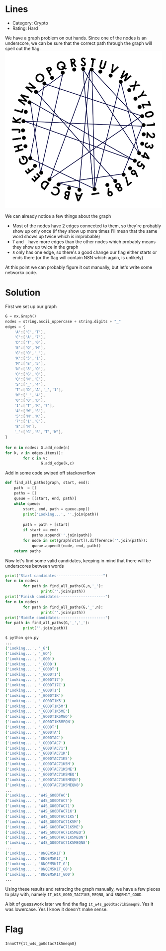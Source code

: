 # Lines

- Category: Crypto
- Rating: Hard

We have a graph problem on out hands. Since one of the nodes is an underscore, we can be sure that the correct path through the graph will spell out the flag.
![lines](lines.png)

We can already notice a few things about the graph

- Most of the nodes have 2 edges connected to them, so they're probably show up only once (if they show up more times I'll mean that the same word shows up twice which is improbable)
- `T` and `_` have more edges than the other nodes which probably means they show up twice in the graph
- `8` only has one edge, so there's a good change our flag either starts or ends there (or the flag will contain N8N which again, is unlikely)

At this point we can probably figure it out manually, but let's write some networkx code.

# Solution

First we set up our graph
```python
G = nx.Graph()
nodes = string.ascii_uppercase + string.digits + "_"
edges = {
    'A':['C','T'],
    'C':['A','7'],
    'D':['T','0'],
    'E':['Q','M'],
    'G':['O','_'],
    'K':['5','1'],
    'M':['E','5'],
    'N':['8','Q'],
    'O':['G','0'],
    'Q':['N','E'],
    'S':['_','4'],
    'T':['D','A','_','1'],
    'W':['_','4'],
    '0':['O','D'],
    '1':['T','K','7'],
    '4':['W','S'],
    '5':['M','K'],
    '7':['1','C'],
    '8':['N'],
    '_':['G','S','T','W'],
}

for n in nodes: G.add_node(n)
for k, v in edges.items():
        for c in v:
                G.add_edge(k,c)
```
Add in some code swiped off stackoverflow
```python
def find_all_paths(graph, start, end):
    path  = []
    paths = []
    queue = [(start, end, path)]
    while queue:
        start, end, path = queue.pop()
        print('Looking...', ''.join(path))

        path = path + [start]
        if start == end:
            paths.append(''.join(path))
        for node in set(graph[start]).difference(''.join(path)):
            queue.append((node, end, path))
    return paths
```
Now let's find some valid candidates, keeping in mind that there will be underscores between words

```python
print("Start candidates---------------------")
for n in nodes:
        for path in find_all_paths(G,n,'_'):
                print(''.join(path))
print("Finish candidates---------------------")
for n in nodes:
        for path in find_all_paths(G,'_',n):
                print(''.join(path))
print("Middle candidates---------------------")
for path in find_all_paths(G,'_','_'):
        print(''.join(path))
```
```bash
$ python gen.py
...
('Looking...', '_G')
('Looking...', '_GO')
('Looking...', '_GO0')
('Looking...', '_GO0D')
('Looking...', '_GO0DT')
('Looking...', '_GO0DT1')
('Looking...', '_GO0DT17')
('Looking...', '_GO0DT17C')
('Looking...', '_GO0DT1')
('Looking...', '_GO0DT1K')
('Looking...', '_GO0DT1K5')
('Looking...', '_GO0DT1K5M')
('Looking...', '_GO0DT1K5ME')
('Looking...', '_GO0DT1K5MEQ')
('Looking...', '_GO0DT1K5MEQN')
('Looking...', '_GO0DT')
('Looking...', '_GO0DTA')
('Looking...', '_GO0DTAC')
('Looking...', '_GO0DTAC7')
('Looking...', '_GO0DTAC71')
('Looking...', '_GO0DTAC71K')
('Looking...', '_GO0DTAC71K5')
('Looking...', '_GO0DTAC71K5M')
('Looking...', '_GO0DTAC71K5ME')
('Looking...', '_GO0DTAC71K5MEQ')
('Looking...', '_GO0DTAC71K5MEQN')
('Looking...', '_GO0DTAC71K5MEQN8')
...
('Looking...', 'W4S_GO0DTAC')
('Looking...', 'W4S_GO0DTAC7')
('Looking...', 'W4S_GO0DTAC71')
('Looking...', 'W4S_GO0DTAC71K')
('Looking...', 'W4S_GO0DTAC71K5')
('Looking...', 'W4S_GO0DTAC71K5M')
('Looking...', 'W4S_GO0DTAC71K5ME')
('Looking...', 'W4S_GO0DTAC71K5MEQ')
('Looking...', 'W4S_GO0DTAC71K5MEQN')
('Looking...', 'W4S_GO0DTAC71K5MEQN8')
...
('Looking...', '8NQEM5K1T')
('Looking...', '8NQEM5K1T_')
('Looking...', '8NQEM5K1T_G')
('Looking...', '8NQEM5K1T_GO')
('Looking...', '8NQEM5K1T_GO0')
...
```
Using these results and retracing the graph manually,
we have a few pieces to play with, namely `1T_W4S_GO0D_TAC71K5`, `MEQN8`, and `8NQEM1T_GO0D`.

A bit of guesswork later we find the flag `1t_w4s_go0dtac71k5meqn8`. Yes it was lowercase. Yes I know it doesn't make sense.

# Flag

`InnoCTF{1t_w4s_go0dtac71k5meqn8}`